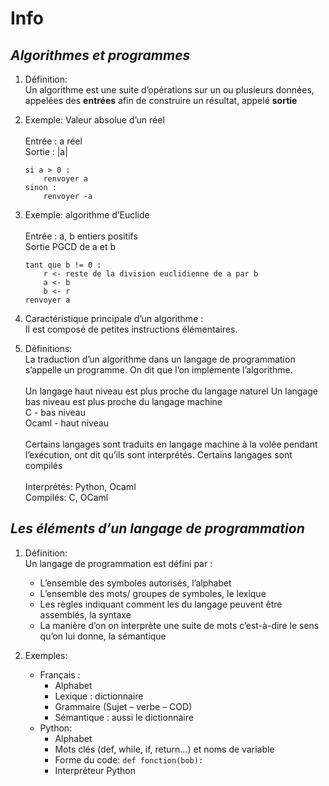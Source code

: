 # Info

## _Algorithmes et programmes_

1. Définition:\
   Un algorithme est une suite d’opérations sur un ou plusieurs données, appelées des **entrées** afin de construire un résultat, appelé **sortie**

2. Exemple: Valeur absolue d’un réel\
   \
   Entrée : a réel\
   Sortie : |a|
   
   ```
   si a > 0 :
       renvoyer a
   sinon :
       renvoyer -a
   ```

3. Exemple: algorithme d’Euclide\
   \
   Entrée : a, b entiers positifs\
   Sortie PGCD de a et b
   
   ```
   tant que b != 0 :
       r <- reste de la division euclidienne de a par b
       a <- b
       b <- r
   renvoyer a
   ```

4. Caractéristique principale d’un algorithme :\
   Il est composé de petites instructions élémentaires.

5. Définitions: \
   La traduction d’un algorithme dans un langage de programmation s’appelle un programme. On dit que l’on implémente l’algorithme.\
   \
   Un langage haut niveau est plus proche du langage naturel
   Un langage bas niveau est plus proche du langage machine\
   C - bas niveau\
   Ocaml - haut niveau\
   \
   Certains langages sont traduits en langage machine à la volée pendant l’exécution, ont dit qu’ils sont interprétés.
   Certains langages sont compilés\
   \
   Interprétés: Python, Ocaml\
   Compilés: C, OCaml

## _Les éléments d’un langage de programmation_

1. Définition:\
   Un langage de programmation est défini par :
   
   - L’ensemble des symboles autorisés, l’alphabet
   - L’ensemble des mots/ groupes de symboles, le lexique
   - Les règles indiquant comment les du langage peuvent être assemblés, la syntaxe
   - La manière d’on on interprète une suite de mots c’est-à-dire le sens qu’on lui donne, la sémantique

2. Exemples:
   
   - Français :
     - Alphabet
     - Lexique : dictionnaire
     - Grammaire (Sujet – verbe – COD)
     - Sémantique : aussi le dictionnaire
   - Python:
     - Alphabet
     - Mots clés (def, while, if, return…) et noms de variable
     - Forme du code: `def fonction(bob):`
     - Interpréteur Python

